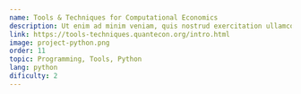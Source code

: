 ```yaml
---
name: Tools & Techniques for Computational Economics
description: Ut enim ad minim veniam, quis nostrud exercitation ullamco laboris nisi ut aliquip ex ea commodo consequat.
link: https://tools-techniques.quantecon.org/intro.html
image: project-python.png
order: 11
topic: Programming, Tools, Python
lang: python
dificulty: 2
---
```


